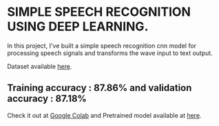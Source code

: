 # SIMPLE SPEECH RECOGNITION USING DEEP LEARNING.
In this project, I've built a simple speech recognition cnn model for processing speech signals and transforms the wave input to text output.

Dataset available [here](https://www.kaggle.com/c/tensorflow-speech-recognition-challenge).

## Training accuracy : 87.86% and validation accuracy : 87.18%

Check it out at [Google Colab](https://colab.research.google.com/github/bala-codes/SIMPLE-SPEECH-RECOGNITION/blob/master/codes/Speech%20To%20Text%20Training%20and%20Testing.ipynb)
and Pretrained model available at [here](https://github.com/bala-codes/SIMPLE-SPEECH-RECOGNITION/blob/master/pretrained%20model/Pretrained%20Model%20-%20Audio%20x%2090_%20Accuracy.h5).
